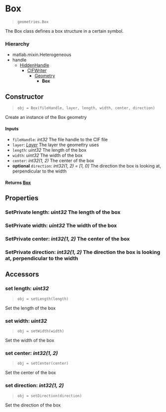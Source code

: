 # Box
> `geometries.Box`

The Box class defines a box structure in a certain symbol.

### Hierarchy
- matlab.mixin.Heterogeneous
- handle
    - [HiddenHandle](../hiddensupers/HiddenHandle.md)
        - [CIFWriter](../definitions/CIFWriter.md)
            - [Geometry](./Geometry.md)
                - **Box**

## Constructor
> `obj = Box(fileHandle, layer, length, width, center, direction)`

Create an instance of the Box geometry

#### Inputs
- `fileHandle`: *int32* The file handle to the CIF file
- `layer`: *[Layer](../definitions/Layer.md)* The layer the geomettry uses
- `length`: *uint32* The length of the box
- `width`: *uint32* The width of the box
- `center`: *int32(1, 2)* The center of the box
- **optional** `direction`: *int32(1, 2) = [1, 0]* The direction the box is looking at, perpendicular to the width

#### Returns [Box](#box)

## Properties
### **SetPrivate** length: *uint32* The length of the box
### **SetPrivate** width: *uint32* The width of the box
### **SetPrivate** center: *int32(1, 2)* The center of the box
### **SetPrivate** direction: *int32(1, 2)* The direction the box is looking at, perpendicular to the width

## Accessors
### **set** length: *uint32*
> `obj = setLength(length)`

Set the length of the box

### **set** width: *uint32*
> `obj = setWidth(width)`

Set the width of the box

### **set** center: *int32(1, 2)*
> `obj = setCenter(center)`

Set the center of the box

### **set** direction: *int32(1, 2)*
> `obj = setDirection(direction)`

Set the direction of the box



